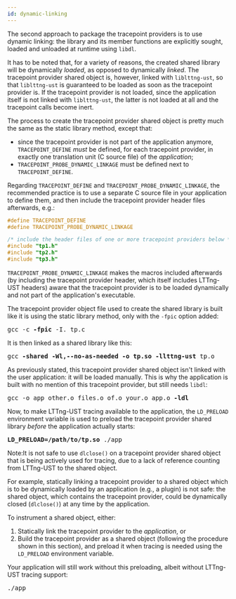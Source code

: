 ```yaml
---
id: dynamic-linking
---
```


The second approach to package the tracepoint providers is to use
dynamic linking: the library and its member functions are explicitly
sought, loaded and unloaded at runtime using `libdl`.

It has to be noted that, for a variety of reasons, the created shared
library will be dynamically _loaded_, as opposed to dynamically
_linked_. The tracepoint provider shared object is, however, linked
with `liblttng-ust`, so that `liblttng-ust` is guaranteed to be loaded
as soon as the tracepoint provider is. If the tracepoint provider is
not loaded, since the application itself is not linked with
`liblttng-ust`, the latter is not loaded at all and the tracepoint calls
become inert.

The process to create the tracepoint provider shared object is pretty
much the same as the static library method, except that:

  * since the tracepoint provider is not part of the application
    anymore, `TRACEPOINT_DEFINE` _must_ be defined, for each tracepoint
    provider, in exactly one translation unit (C source file) of the
    _application_;
  * `TRACEPOINT_PROBE_DYNAMIC_LINKAGE` must be defined next to
    `TRACEPOINT_DEFINE`.

Regarding `TRACEPOINT_DEFINE` and `TRACEPOINT_PROBE_DYNAMIC_LINKAGE`,
the recommended practice is to use a separate C source file in your
application to define them, and then include the tracepoint provider
header files afterwards, e.g.:

~~~ c
#define TRACEPOINT_DEFINE
#define TRACEPOINT_PROBE_DYNAMIC_LINKAGE

/* include the header files of one or more tracepoint providers below */
#include "tp1.h"
#include "tp2.h"
#include "tp3.h"
~~~

`TRACEPOINT_PROBE_DYNAMIC_LINKAGE` makes the macros included afterwards
(by including the tracepoint provider header, which itself includes
LTTng-UST headers) aware that the tracepoint provider is to be loaded
dynamically and not part of the application's executable.

The tracepoint provider object file used to create the shared library
is built like it is using the static library method, only with the
`-fpic` option added:

<pre class="term">
gcc -c <strong>-fpic</strong> -I. tp.c
</pre>

It is then linked as a shared library like this:

<pre class="term">
gcc <strong>-shared -Wl,--no-as-needed -o tp.so -llttng-ust</strong> tp.o
</pre>

As previously stated, this tracepoint provider shared object isn't
linked with the user application: it will be loaded manually. This is
why the application is built with no mention of this tracepoint
provider, but still needs `libdl`:

<pre class="term">
gcc -o app other.o files.o of.o your.o app.o <strong>-ldl</strong>
</pre>

Now, to make LTTng-UST tracing available to the application, the
`LD_PRELOAD` environment variable is used to preload the tracepoint
provider shared library _before_ the application actually starts:

<pre class="term">
<strong>LD_PRELOAD=/path/to/tp.so</strong> ./app
</pre>

<div class="tip">
<p>
    <span class="t">Note:</span>It is not safe to use
    <code>dlclose()</code> on a tracepoint provider shared object that
    is being actively used for tracing, due to a lack of reference
    counting from LTTng-UST to the shared object.
</p>

<p>
    For example, statically linking a tracepoint provider to a
    shared object which is to be dynamically loaded by an application
    (e.g., a plugin) is not safe: the shared object, which contains the
    tracepoint provider, could be dynamically closed
    (<code>dlclose()</code>) at any time by the application.
</p>

<p>
    To instrument a shared object, either:
</p>

<ol>
    <li>
        Statically link the tracepoint provider to the
        <em>application</em>, or
    </li>
    <li>
        Build the tracepoint provider as a shared object (following
        the procedure shown in this section), and preload it when
        tracing is needed using the <code>LD_PRELOAD</code>
        environment variable.
    </li>
</ol>
</div>

Your application will still work without this preloading, albeit without
LTTng-UST tracing support:

<pre class="term">
./app
</pre>

